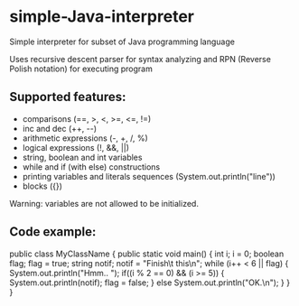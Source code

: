 # simple-Java-interpreter

Simple interpreter for subset of Java programming language

Uses recursive descent parser for syntax analyzing and RPN (Reverse Polish notation) for executing program


## Supported features:

- comparisons (==, >, <, >=, <=, !=)
- inc and dec (++, --)
- arithmetic expressions (-, +, /, %)
- logical expressions (!, &&, ||)
- string, boolean and int variables
- while and if (with else) constructions
- printing variables and literals sequences (System.out.println("line"))
- blocks ({})

Warning: variables are not allowed to be initialized.


## Code example:

public class MyClassName
{
	public static void main() 
	{
		int i;
		i = 0;
		boolean flag;
		flag = true;
		string notif;
		notif = "Finish\t this\n";
		while (i++ < 6 || flag)
		{
			System.out.println("Hmm.. ");
			if((i % 2 == 0) && (i >= 5))
			{
				System.out.println(notif);
				flag = false;
			}
			else
				System.out.println("OK.\n");
     		}
  	 }
}
